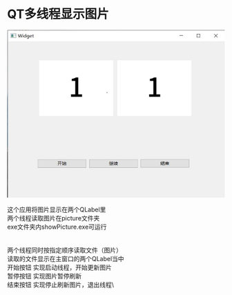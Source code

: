 # QT多线程显示图片

![UI图片](UI.jpg)

这个应用将图片显示在两个QLabel里\
两个线程读取图片在picture文件夹\
exe文件夹内showPicture.exe可运行\
\
\
两个线程同时按指定顺序读取文件（图片）\
读取的文件显示在主窗口的两个QLabel当中\
开始按钮 实现启动线程，开始更新图片\
暂停按钮 实现图片暂停刷新\
结束按钮 实现停止刷新图片，退出线程\